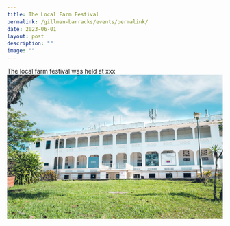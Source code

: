 ```yaml
---
title: The Local Farm Festival
permalink: /gillman-barracks/events/permalink/
date: 2023-06-01
layout: post
description: ""
image: ""
---
```

The local farm festival was held at xxx![](/images/_dsc0451.jpg)